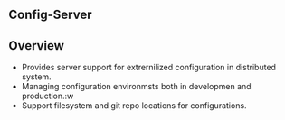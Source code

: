 Config-Server
-------------

Overview
---------
 - Provides server support for extrernilized configuration in distributed system.
 - Managing configuration environmsts both in developmen and production.:w
 - Support filesystem and git repo locations for configurations. 

